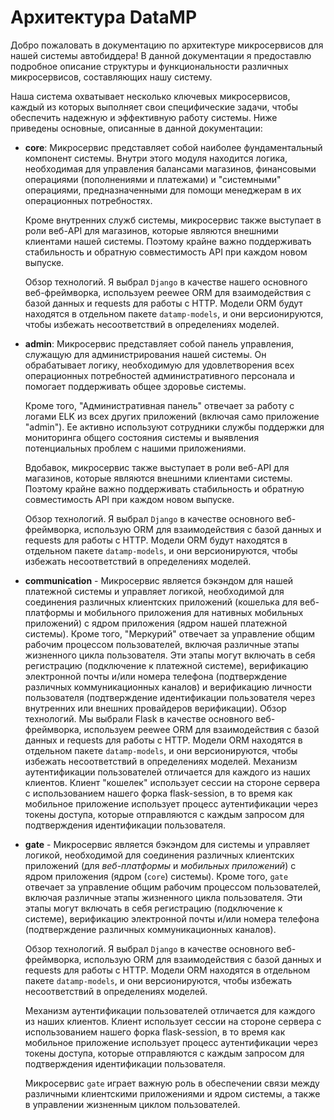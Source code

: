 # Архитектура DataMP

Добро пожаловать в документацию по архитектуре микросервисов для нашей системы автобиддера! В данной документации я предоставлю подробное описание структуры и функциональности различных микросервисов, составляющих нашу систему.

Наша система охватывает несколько ключевых микросервисов, каждый из которых выполняет свои специфические задачи, чтобы обеспечить надежную и эффективную работу системы. Ниже приведены основные, описанные в данной документации:
- **core**: Микросервис представляет собой наиболее фундаментальный компонент системы. Внутри этого модуля находится логика, необходимая для управления балансами магазинов, финансовыми операциями (пополнениями и платежами) и "системными" операциями, предназначенными для помощи менеджерам в их операционных потребностях.

  Кроме внутренних служб системы, микросервис также выступает в роли веб-API для магазинов, которые являются внешними клиентами нашей системы. Поэтому крайне важно поддерживать стабильность и обратную совместимость API при каждом новом выпуске.

  Обзор технологий. Я выбрал `Django` в качестве нашего основного веб-фреймворка, используем peewee ORM для взаимодействия с базой данных и requests для работы с HTTP. Модели ORM будут находятся в отдельном пакете `datamp-models`, и они версионируются, чтобы избежать несоответствий в определениях моделей.

- **admin**: Микросервис представляет собой панель управления, служащую для администрирования нашей системы. Он обрабатывает логику, необходимую для удовлетворения всех операционных потребностей административного персонала и помогает поддерживать общее здоровье системы.

  Кроме того, "Административная панель" отвечает за работу с логами ELK из всех других приложений (включая само приложение "admin"). Ее активно используют сотрудники службы поддержки для мониторинга общего состояния системы и выявления потенциальных проблем с нашими приложениями.

  Вдобавок, микросервис также выступает в роли веб-API для магазинов, которые являются внешними клиентами системы. Поэтому крайне важно поддерживать стабильность и обратную совместимость API при каждом новом выпуске.

  Обзор технологий. Я выбрал `Django` в качестве основного веб-фреймворка, использую ORM для взаимодействия с базой данных и requests для работы с HTTP. Модели ORM будут находятся в отдельном пакете `datamp-models`, и они версионируются, чтобы избежать несоответствий в определениях моделей.
  
- **communication** - Микросервис является бэкэндом для нашей платежной системы и управляет логикой, необходимой для соединения различных клиентских приложений (кошелька для веб-платформы и мобильного приложения для нативных мобильных приложений) с ядром приложения (ядром нашей платежной системы). Кроме того, "Меркурий" отвечает за управление общим рабочим процессом пользователей, включая различные этапы жизненного цикла пользователя. Эти этапы могут включать в себя регистрацию (подключение к платежной системе), верификацию электронной почты и/или номера телефона (подтверждение различных коммуникационных каналов) и верификацию личности пользователя (подтверждение идентификации пользователя через внутренних или внешних провайдеров верификации).
  Обзор технологий. Мы выбрали Flask в качестве основного веб-фреймворка, используем peewee ORM для взаимодействия с базой данных и requests для работы с HTTP. Модели ORM находятся в отдельном пакете `datamp-models`, и они версионируются, чтобы избежать несоответствий в определениях моделей.
Механизм аутентификации пользователей отличается для каждого из наших клиентов. Клиент "кошелек" использует сессии на стороне сервера с использованием нашего форка flask-session, в то время как мобильное приложение использует процесс аутентификации через токены доступа, которые отправляются с каждым запросом для подтверждения идентификации пользователя.
  
- **gate** -  Микросервис является бэкэндом для системы и управляет логикой, необходимой для соединения различных клиентских приложений (для _веб-платформы_ и _мобильных приложений_) с ядром приложения (ядром (`core`) системы). Кроме того, `gate` отвечает за управление общим рабочим процессом пользователей, включая различные этапы жизненного цикла пользователя. Эти этапы могут включать в себя регистрацию (подключение к системе), верификацию электронной почты и/или номера телефона (подтверждение различных коммуникационных каналов).

  Обзор технологий. Я выбрал `Django` в качестве основного веб-фреймворка, использую ORM для взаимодействия с базой данных и requests для работы с HTTP. Модели ORM находятся в отдельном пакете `datamp-models`, и они версионируются, чтобы избежать несоответствий в определениях моделей.

  Механизм аутентификации пользователей отличается для каждого из наших клиентов. Клиент использует сессии на стороне сервера с использованием нашего форка flask-session, в то время как мобильное приложение использует процесс аутентификации через токены доступа, которые отправляются с каждым запросом для подтверждения идентификации пользователя.

  Микросервис `gate` играет важную роль в обеспечении связи между различными клиентскими приложениями и ядром системы, а также в управлении жизненным циклом пользователей.


